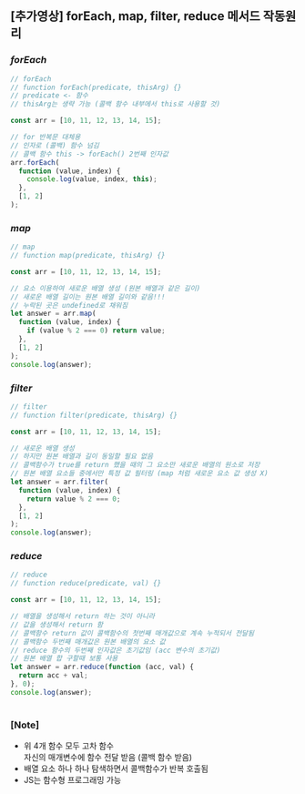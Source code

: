 ## [추가영상] forEach, map, filter, reduce 메서드 작동원리

### _forEach_

```js
// forEach
// function forEach(predicate, thisArg) {}
// predicate <- 함수
// thisArg는 생략 가능 (콜백 함수 내부에서 this로 사용할 것)

const arr = [10, 11, 12, 13, 14, 15];

// for 반복문 대체용
// 인자로 (콜백) 함수 넘김
// 콜백 함수 this -> forEach() 2번째 인자값
arr.forEach(
  function (value, index) {
    console.log(value, index, this);
  },
  [1, 2]
);
```

### _map_

```js
// map
// function map(predicate, thisArg) {}

const arr = [10, 11, 12, 13, 14, 15];

// 요소 이용하여 새로운 배열 생성 (원본 배열과 같은 길이)
// 새로운 배열 길이는 원본 배열 길이와 같음!!!
// 누락된 곳은 undefined로 채워짐
let answer = arr.map(
  function (value, index) {
    if (value % 2 === 0) return value;
  },
  [1, 2]
);
console.log(answer);
```

### _filter_

```js
// filter
// function filter(predicate, thisArg) {}

const arr = [10, 11, 12, 13, 14, 15];

// 새로운 배열 생성
// 하지만 원본 배열과 길이 동일할 필요 없음
// 콜백함수가 true를 return 했을 때의 그 요소만 새로운 배열의 원소로 저장
// 원본 배열 요소들 중에서만 특정 값 필터링 (map 처럼 새로운 요소 값 생성 X)
let answer = arr.filter(
  function (value, index) {
    return value % 2 === 0;
  },
  [1, 2]
);
console.log(answer);
```

### _reduce_

```js
// reduce
// function reduce(predicate, val) {}

const arr = [10, 11, 12, 13, 14, 15];

// 배열을 생성해서 return 하는 것이 아니라
// 값을 생성해서 return 함
// 콜백함수 return 값이 콜백함수의 첫번째 매개값으로 계속 누적되서 전달됨
// 콜백함수 두번째 매개값은 원본 배열의 요소 값
// reduce 함수의 두번째 인자값은 초기값임 (acc 변수의 초기값)
// 원본 배열 합 구할때 보통 사용
let answer = arr.reduce(function (acc, val) {
  return acc + val;
}, 0);
console.log(answer);
```

#

### [Note]

- 위 4개 함수 모두 고차 함수 <br/>
  자신의 매개변수에 함수 전달 받음 (콜백 함수 받음)
- 배열 요소 하나 하나 탐색하면서 콜백함수가 반복 호출됨
- JS는 함수형 프로그래밍 가능
